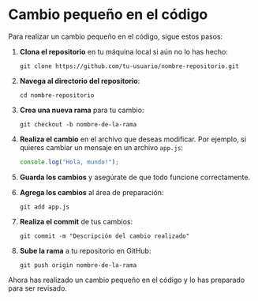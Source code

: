 # Cambio pequeño en el código

Para realizar un cambio pequeño en el código, sigue estos pasos:

1. **Clona el repositorio** en tu máquina local si aún no lo has hecho:
   ```
   git clone https://github.com/tu-usuario/nombre-repositorio.git
   ```

2. **Navega al directorio del repositorio**:
   ```
   cd nombre-repositorio
   ```

3. **Crea una nueva rama** para tu cambio:
   ```
   git checkout -b nombre-de-la-rama
   ```

4. **Realiza el cambio** en el archivo que deseas modificar. Por ejemplo, si quieres cambiar un mensaje en un archivo `app.js`:
   ```javascript
   console.log("Hola, mundo!");
   ```

5. **Guarda los cambios** y asegúrate de que todo funcione correctamente.

6. **Agrega los cambios** al área de preparación:
   ```
   git add app.js
   ```

7. **Realiza el commit** de tus cambios:
   ```
   git commit -m "Descripción del cambio realizado"
   ```

8. **Sube la rama** a tu repositorio en GitHub:
   ```
   git push origin nombre-de-la-rama
   ```

Ahora has realizado un cambio pequeño en el código y lo has preparado para ser revisado.